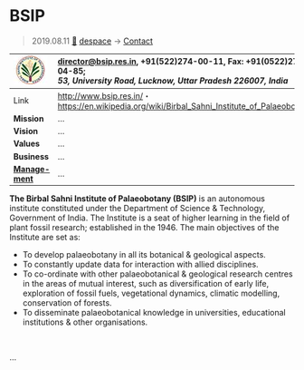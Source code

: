 # BSIP
> 2019.08.11 [🚀](../index/index.md) [despace](index.md) → [Contact](contact.md)

|[![](f/con/b/bsip_logo1_thumb.jpg)](f/con/b/bsip_logo1.png)|<director@bsip.res.in>, +91(522)274-00-11, Fax: +91(0522)274-04-85;<br> *53, University Road, Lucknow, Uttar Pradesh 226007, India*|
|:--|:--|
|Link|<http://www.bsip.res.in/>・ <https://en.wikipedia.org/wiki/Birbal_Sahni_Institute_of_Palaeobotany>|
|**Mission**|…|
|**Vision**|…|
|**Values**|…|
|**Business**|…|
|**[Manage-<br>ment](mgmt.md)**|…|

**The Birbal Sahni Institute of Palaeobotany (BSIP)** is an autonomous institute constituted under the Department of Science & Technology, Government of India. The Institute is a seat of higher learning in the field of plant fossil research; established in the 1946. The main objectives of the Institute are set as:

   - To develop palaeobotany in all its botanical & geological aspects.
   - To constantly update data for interaction with allied disciplines.
   - To co-ordinate with other palaeobotanical & geological research centres in the areas of mutual interest, such as diversification of early life, exploration of fossil fuels, vegetational dynamics, climatic modelling, conservation of forests.
   - To disseminate palaeobotanical knowledge in universities, educational institutions & other organisations.


<p style="page-break-after:always"> </p>

…

